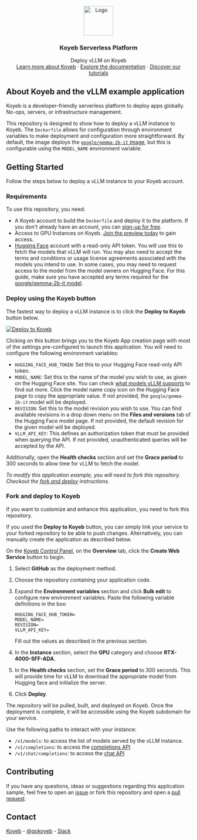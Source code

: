 <div align="center">
  <a href="https://koyeb.com">
    <img src="https://www.koyeb.com/static/images/icons/koyeb.svg" alt="Logo" width="80" height="80">
  </a>
  <h3 align="center">Koyeb Serverless Platform</h3>
  <p align="center">
    Deploy vLLM on Koyeb
    <br />
    <a href="https://koyeb.com">Learn more about Koyeb</a>
    ·
    <a href="https://koyeb.com/docs">Explore the documentation</a>
    ·
    <a href="https://koyeb.com/tutorials">Discover our tutorials</a>
  </p>
</div>


## About Koyeb and the vLLM example application

Koyeb is a developer-friendly serverless platform to deploy apps globally. No-ops, servers, or infrastructure management.

This repository is designed to show how to deploy a vLLM instance to Koyeb.  The `Dockerfile` allows for configuration through environment variables to make deployment and configuration more straightforward.  By default, the image deploys the [`google/gemma-2b-it` image](https://huggingface.co/google/gemma-2b-it), but this is configurable using the `MODEL_NAME` environment variable.

## Getting Started

Follow the steps below to deploy a vLLM instance to your Koyeb account.

### Requirements

To use this repository, you need:

* A Koyeb account to build the `Dockerfile` and deploy it to the platform.  If you don't already have an account, you can [sign-up for free](https://app.koyeb.com/auth/signup).
* Access to GPU Instances on Koyeb. [Join the preview today](https://www.koyeb.com/ai) to gain access.
* [Hugging Face](https://huggingface.co/) account with a read-only API token.  You will use this to fetch the models that vLLM will run.  You may also need to accept the terms and conditions or usage license agreements associated with the models you intend to use. In some cases, you may need to request access to the model from the model owners on Hugging Face.  For this guide, make sure you have accepted any terms required for the [google/gemma-2b-it model](https://huggingface.co/google/gemma-2b-it).

### Deploy using the Koyeb button

The fastest way to deploy a vLLM instance is to click the **Deploy to Koyeb** button below.

[![Deploy to Koyeb](https://www.koyeb.com/static/images/deploy/button.svg)](https://app.koyeb.com/deploy?name=koyeb-vllm&type=git&repository=koyeb%2Fexample-vllm&branch=main&builder=dockerfile&instance_type=gpu-nvidia-rtx-4000-sff-ada&env%5BHUGGING_FACE_HUB_TOKEN%5D=CHANGE_ME&ports=8000%3Bhttp%3B%2F)

Clicking on this button brings you to the Koyeb App creation page with most of the settings pre-configured to launch this application.  You will need to configure the following environment variables:

- `HUGGING_FACE_HUB_TOKEN`: Set this to your Hugging Face read-only API token.
- `MODEL_NAME`: Set this to the name of the model you wish to use, as given on the Hugging Face site.  You can check [what models vLLM supports](https://docs.vllm.ai/en/latest/models/supported_models.html) to find out more.  Click the model name copy icon on the Hugging Face page to copy the appropriate value.  If not provided, the `google/gemma-2b-it` model will be deployed.
- `REVISION`: Set this to the model revision you wish to use.  You can find available revisions in a drop down menu on the **Files and versions** tab of the Hugging Face model page.  If not provided, the default revision for the given model will be deployed.
- `VLLM_API_KEY`: This defines an authorization token that must be provided when querying the API.  If not provided, unauthenticated queries will be accepted by the API.

Additionally, open the **Health checks** section and set the **Grace period** to 300 seconds to allow time for vLLM to fetch the model.

_To modify this application example, you will need to fork this repository. Checkout the [fork and deploy](#fork-and-deploy-to-koyeb) instructions._

### Fork and deploy to Koyeb

If you want to customize and enhance this application, you need to fork this repository.

If you used the **Deploy to Koyeb** button, you can simply link your service to your forked repository to be able to push changes.  Alternatively, you can manually create the application as described below.

On the [Koyeb Control Panel](https://app.koyeb.com/), on the **Overview** tab, click the **Create Web Service** button to begin.

1. Select **GitHub** as the deployment method.
2. Choose the repository containing your application code.
3. Expand the **Environment variables** section and click **Bulk edit** to configure new environment variables.  Paste the following variable definitions in the box:
   ```
   HUGGING_FACE_HUB_TOKEN=
   MODEL_NAME=
   REVISION=
   VLLM_API_KEY=
   ```

    Fill out the values as described in the previous section.

4. In the **Instance** section, select the **GPU** category and choose **RTX-4000-SFF-ADA**.
5. In the **Health checks** section, set the **Grace period** to 300 seconds. This will provide time for vLLM to download the appropriate model from Hugging face and initialize the server.
6. Click **Deploy**.

The repository will be pulled, built, and deployed on Koyeb. Once the deployment is complete, it will be accessible using the Koyeb subdomain for your service.

Use the following paths to interact with your instance:

* `/v1/models`: to access the list of models served by the vLLM instance.
* `/v1/completions`: to access the [completions API](https://docs.vllm.ai/en/latest/getting_started/quickstart.html#using-openai-completions-api-with-vllm)
* `/v1/chat/completions`: to access the [chat API](https://docs.vllm.ai/en/latest/getting_started/quickstart.html#using-openai-chat-api-with-vllm)

## Contributing

If you have any questions, ideas or suggestions regarding this application sample, feel free to open an [issue](//github.com/koyeb/example-vllm/issues) or fork this repository and open a [pull request](//github.com/koyeb/example-vllm/pulls).

## Contact

[Koyeb](https://www.koyeb.com) - [@gokoyeb](https://twitter.com/gokoyeb) - [Slack](http://slack.koyeb.com/)
